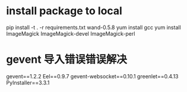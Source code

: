 # install package to local 
pip install -t . -r requirements.txt
wand-0.5.8
yum install gcc
yum install ImageMagick ImageMagick-devel ImageMagick-perl

# gevent 导入错误错误解决
gevent==1.2.2
Eel==0.9.7
gevent-websocket==0.10.1
greenlet==0.4.13
PyInstaller==3.3.1